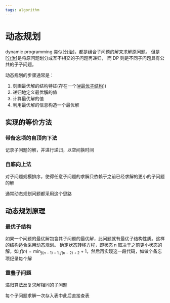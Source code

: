 ```yaml
---
tags: algorithm
---
```


# 动态规划

dynamic programming 类似[[分治]]，都是组合子问题的解来求解原问题。
但是[[分治]]是将原问题划分成互不相交的子问题再递归，
而 DP 则是不同子问题具有公共的子子问题。

动态规划的步骤通常是：

1. 刻画最优解的结构特征(存在一个[[#最优子结构]])
2. 递归地定义最优解的值
3. 计算最优解的值
4. 利用最优解的信息构造一个最优解

## 实现的等价方法

### 带备忘项的自顶向下法

记录子问题的解，并进行递归，以空间换时间

### 自底向上法

对子问题规模排序，使得任意子问题的求解只依赖于之前已经求解的更小的子问题的解

通常动态规划问题都采用这个思路

## 动态规划原理

### 最优子结构

如果一个问题的最优解包含其子问题的最优解，此问题就有最优子结构性质。这样的结构适合采用动态规划。
确定状态转移方程，即状态 n 取决于之前更小状态的解，如 $f(n)=\min_{f(n-1)+1,f(n-2)+2}+1$，然后再实现这一段代码，如做个备忘项纪录每个解

### 重叠子问题

递归算法反复求解相同的子问题

每个子问题求解一次存入表中此后直接查表

[//begin]: # "Autogenerated link references for markdown compatibility"
[分治]: 分治.md "分治"
[#最优子结构]: 动态规划.md "动态规划"
[//end]: # "Autogenerated link references"
